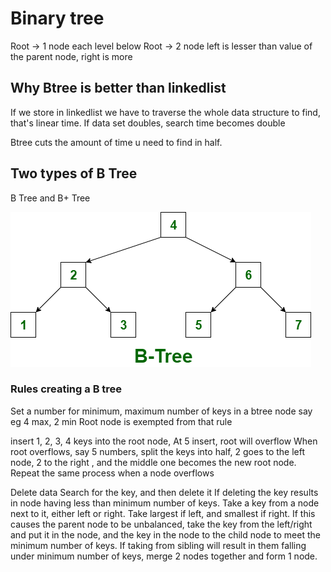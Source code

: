 # Binary tree

Root -> 1 node
each level below Root -> 2 node
left is lesser than value of the parent node, right is more

## Why Btree is better than linkedlist
If we store in linkedlist we have to traverse the whole data structure to find, that's linear time. If data set doubles, search time becomes double

Btree cuts the amount of time u need to find in half. 

## Two types of B Tree
B Tree and B+ Tree

![title](Images/Untitled-Diagram111.png)

### Rules creating a B tree
Set a number for minimum, maximum number of keys in a btree node
say eg 4 max, 2 min
Root node is exempted from that rule

insert 1, 2, 3, 4 keys into the root node, 
At 5 insert, root will overflow
When root overflows, say 5 numbers, split the keys into half, 2 goes to the left node, 2 to the right , and the middle one becomes the new root node.
Repeat the same process when a node overflows

Delete data
Search for the key, and then delete it
If deleting the key results in node having less than minimum number of keys. Take a key from a node next to it, either left or right. Take largest if left, and smallest if right.
If this causes the parent node to be unbalanced, take the key from the left/right and put it in the node, and the key in the node to the child node to meet the minimum number of keys.
If taking from sibling will result in them falling under minimum number of keys, merge 2 nodes together and form 1 node.